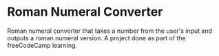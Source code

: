 # Roman Numeral Converter
Roman numeral converter that takes a number from the user's input and outputs a roman numeral version.
A project done as part of the freeCodeCamp learning.
